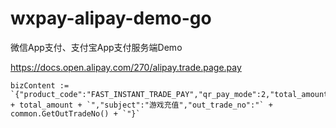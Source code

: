 # wxpay-alipay-demo-go
微信App支付、支付宝App支付服务端Demo


https://docs.open.alipay.com/270/alipay.trade.page.pay

	bizContent := `{"product_code":"FAST_INSTANT_TRADE_PAY","qr_pay_mode":2,"total_amount":"` + total_amount + `","subject":"游戏充值","out_trade_no":"` + common.GetOutTradeNo() + `"}`
